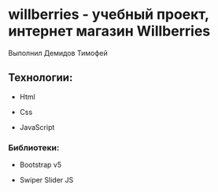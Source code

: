 # willberries - учебный проект, интернет магазин Willberries

Выполнил Демидов Тимофей

## Технологии:

- Html

- Css

- JavaScript


### Библиотеки:

- Bootstrap v5

- Swiper Slider JS
